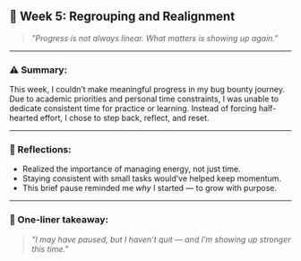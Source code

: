 ## 🧠 Week 5: Regrouping and Realignment

> _"Progress is not always linear. What matters is showing up again."_



---

### ⚠️ Summary:
This week, I couldn’t make meaningful progress in my bug bounty journey. Due to academic priorities and personal time constraints, I was unable to dedicate consistent time for practice or learning. Instead of forcing half-hearted effort, I chose to step back, reflect, and reset.

---

### 🧭 Reflections:
- Realized the importance of managing energy, not just time.
- Staying consistent with small tasks would’ve helped keep momentum.
- This brief pause reminded me *why* I started — to grow with purpose.

---



### 💬 One-liner takeaway:
> _"I may have paused, but I haven’t quit — and I’m showing up stronger this time."_

